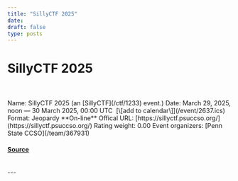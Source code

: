 ```yaml
---
title: "SillyCTF 2025"
date: 
draft: false
type: posts
---
```

# SillyCTF 2025

<br/>

<br/>
Name: SillyCTF 2025 (an [SillyCTF](/ctf/1233) event.)  
Date: March 29, 2025, noon — 30 March 2025, 00:00 UTC  [\[add to calendar\]](/event/2637.ics)  
Format: Jeopardy  
**On-line**  
Offical URL: [https://sillyctf.psuccso.org/](https://sillyctf.psuccso.org/)  
Rating weight: 0.00  
Event organizers: [Penn State CCSO](/team/367931)

#### [Source](https://ctftime.org/event/2637)

<br/>
---
